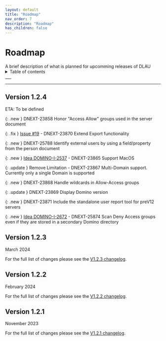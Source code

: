 ```yaml
---
layout: default
title: "Roadmap"
nav_order: 7
description: "Roadmap"
has_children: false
---
```


<h1>Roadmap</h1>
A brief description of what is planned for upcomming releases of DLAU

<details close markdown="block">
  <summary>
    Table of contents
  </summary>
  {: .text-delta }
1. TOC
{:toc}
</details>
___

___
## Version 1.2.4
ETA: To be defined

{: .new }
DNEXT-23858 Honor "Access Allow" groups used in the server document

{: .fix }
[Issue #19](https://github.com/HCL-TECH-SOFTWARE/domino-license-analysis-utility-DLAU/issues/19) - DNEXT-23870 Extend Export functionality

{: .new }
DNEXT-25788	Identify external users by using a field/property from the person document

{: .new }
[Idea DOMINO-I-2537](https://hcl-software.aha.io/ideas/ideas/DOMINO-I-2537) - DNEXT-23865 Support MacOS


{: .update }
Remove Limitation - DNEXT-23867 Multi-Domain support. Currently only a single Domain is supported

{: .new }
DNEXT-23868	Handle wildcards in Allow-Access groups

{: .update }
DNEXT-23869	Display Domino version

{: .new }
DNEXT-23871 Include the standalone user report tool for preV12 servers

{: .new }
[Idea DOMINO-I-2672](https://domino-ideas.hcltechsw.com/ideas/DOMINO-I-2672) - DNEXT-25874 Scan Deny Access groups even if they are stored in a secondary Domino directory


## Version 1.2.3
March 2024

For the full list of changes please see the [V1.2.3 changelog](https://opensource.hcltechsw.com/domino-license-analysis-utility-DLAU/changelog/#updates-included-in-v123).

## Version 1.2.2
February 2024

For the full list of changes please see the [V1.2.2 changelog](https://opensource.hcltechsw.com/domino-license-analysis-utility-DLAU/changelog/#updates-included-in-v122).

## Version 1.2.1
November 2023

For the full list of changes please see the [V1.2.1 changelog](https://opensource.hcltechsw.com/domino-license-analysis-utility-DLAU/changelog/#updates-included-in-v121).

